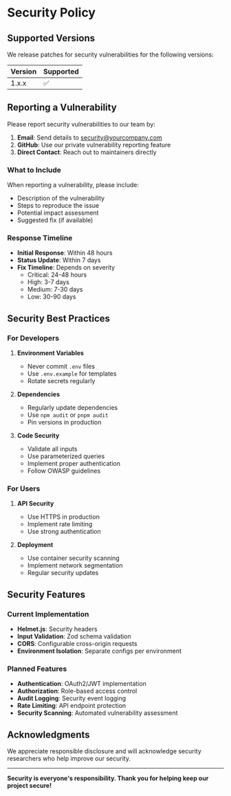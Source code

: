 # Security Policy

## Supported Versions

We release patches for security vulnerabilities for the following versions:

| Version | Supported          |
| ------- | ------------------ |
| 1.x.x   | ✅                 |

## Reporting a Vulnerability

Please report security vulnerabilities to our team by:

1. **Email**: Send details to security@yourcompany.com
2. **GitHub**: Use our private vulnerability reporting feature
3. **Direct Contact**: Reach out to maintainers directly

### What to Include

When reporting a vulnerability, please include:

- Description of the vulnerability
- Steps to reproduce the issue
- Potential impact assessment
- Suggested fix (if available)

### Response Timeline

- **Initial Response**: Within 48 hours
- **Status Update**: Within 7 days
- **Fix Timeline**: Depends on severity
  - Critical: 24-48 hours
  - High: 3-7 days
  - Medium: 7-30 days
  - Low: 30-90 days

## Security Best Practices

### For Developers

1. **Environment Variables**
   - Never commit `.env` files
   - Use `.env.example` for templates
   - Rotate secrets regularly

2. **Dependencies**
   - Regularly update dependencies
   - Use `npm audit` or `pnpm audit`
   - Pin versions in production

3. **Code Security**
   - Validate all inputs
   - Use parameterized queries
   - Implement proper authentication
   - Follow OWASP guidelines

### For Users

1. **API Security**
   - Use HTTPS in production
   - Implement rate limiting
   - Use strong authentication

2. **Deployment**
   - Use container security scanning
   - Implement network segmentation
   - Regular security updates

## Security Features

### Current Implementation

- **Helmet.js**: Security headers
- **Input Validation**: Zod schema validation
- **CORS**: Configurable cross-origin requests
- **Environment Isolation**: Separate configs per environment

### Planned Features

- **Authentication**: OAuth2/JWT implementation
- **Authorization**: Role-based access control
- **Audit Logging**: Security event logging
- **Rate Limiting**: API endpoint protection
- **Security Scanning**: Automated vulnerability assessment

## Acknowledgments

We appreciate responsible disclosure and will acknowledge security researchers who help improve our security.

---

**Security is everyone's responsibility. Thank you for helping keep our project secure!**